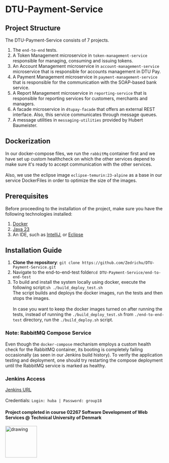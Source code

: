 # DTU-Payment-Service

## Project Structure
The DTU-Payment-Service consists of 7 projects.
<br>
1. The ``end-to-end`` tests.
2. A Token Management microservice in ``token-management-service`` responsible for managing, consuming and issuing tokens.
3. An Account Management microservice in ``account-management-service`` microservice that is responsible for accounts management in DTU Pay.
4. A Payment Management microservice in ``payment-management-service`` that is responsible for the communication with the SOAP-based bank service.
5. A Report Management microservice in ``reporting-service`` that is responsible for reporting services for customers, merchants and managers.
6. A facade microservice in ``dtupay-facade`` that offers an external REST interface. Also, this service communicates through message queues.
7. A message utilities in ``messaging-utilities`` provided by Hubert Baumeister.

## Dockerization
In our docker-compose files, we run the ``rabbitMq`` container first and we have set up custom healthcheck on which the other services depend  to make sure it's ready to accept communication with the other services.
<br><br>
Also, we use the eclipse image ``eclipse-temurin:23-alpine`` as a base in our service DockerFiles in order to optimize the size of the images. 

## Prerequisites
Before proceeding to the installation of the project, make sure you have the following technologies installed:
1. [Docker](https://www.docker.com/)
2. [Java 23](https://www.oracle.com/java/technologies/downloads/)
3. An IDE, such as [IntelliJ](https://www.jetbrains.com/idea/download/), or [Eclipse](https://www.eclipse.org/downloads/)
## Installation Guide

1. **Clone the repository**:
``git clone https://github.com/Zedrichu/DTU-Payment-Service.git``
2. Navigate to the end-to-end-test folder``cd DTU-Payment-Service/end-to-end-test``
3. To build and install the system locally using docker, execute the following script:``sh ./build_deploy_test.sh``
<br>The script builds and deploys the docker images, run the tests and then stops the images.
<br><br>
In case you want to keep the docker images turned on after running the tests, instead of running the ``./build_deploy_test.sh`` from ``./end-to-end-test`` directory, run the ``./build_deploy.sh`` script.

### Note: RabbitMQ Compose Service
Even though the `docker-compose` mechanism employs a custom health check for the RabbitMQ container, its booting is completely failing occasionally (as seen in our Jenkins build history). To verify the application testing and deployment, one should try restarting the compose deployment until the RabbitMQ service is marked as healthy.

### Jenkins Access
[Jenkins URL](http://fm-18.compute.dtu.dk:8282/view/DTUPay-Platform/)
<br><br>
Credentials:
``Login: huba |
Password: group18``

#### Project completed in course 02267 Software Development of Web Services @ Technical University of Denmark 
<img src="https://user-images.githubusercontent.com/65953954/120001846-7f05f180-bfd4-11eb-8c11-2379a547dc9f.jpg" alt="drawing" width="100"/>
